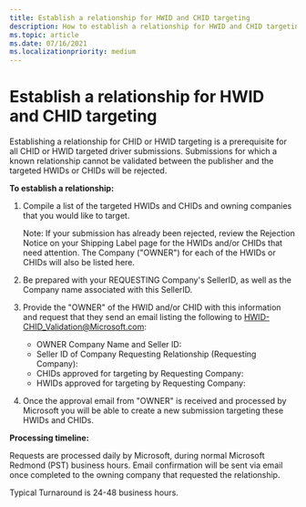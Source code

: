 ```yaml
---
title: Establish a relationship for HWID and CHID targeting
description: How to establish a relationship for HWID and CHID targeting
ms.topic: article
ms.date: 07/16/2021
ms.localizationpriority: medium
---
```


# Establish a relationship for HWID and CHID targeting

Establishing a relationship for CHID or HWID targeting is a prerequisite for all CHID or HWID targeted driver submissions. Submissions for which a known relationship cannot be validated between the publisher and the targeted HWIDs or CHIDs will be rejected.

**To establish a relationship:**

1.	Compile a list of the targeted HWIDs and CHIDs and owning companies that you would like to target.

    Note: If your submission has already been rejected, review the Rejection Notice on your Shipping Label page for the HWIDs and/or CHIDs that need attention. The Company ("OWNER") for each of the HWIDs or CHIDs will also be listed here.

2.	Be prepared with your REQUESTING Company's SellerID, as well as the Company name associated with this SellerID.

3.	Provide the "OWNER" of the HWID and/or CHID with this information and request that they send an email listing the following to HWID-CHID_Validation@Microsoft.com:

    - OWNER Company Name and Seller ID:
    - Seller ID of Company Requesting Relationship (Requesting Company):
    - CHIDs approved for targeting by Requesting Company:
    - HWIDs approved for targeting by Requesting Company:


4. Once the approval email from "OWNER" is received and processed by Microsoft you will be able to create a new submission targeting these HWIDs and CHIDs.


**Processing timeline:**

Requests are processed daily by Microsoft, during normal Microsoft Redmond (PST) business hours. Email confirmation will be sent via email once completed to the owning company that requested the relationship.

Typical Turnaround is 24-48 business hours.



